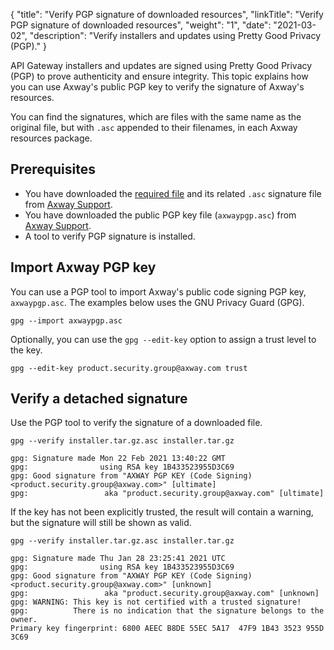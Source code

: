 {
"title": "Verify PGP signature of downloaded resources",
  "linkTitle": "Verify PGP signature of downloaded resources",
  "weight": "1",
  "date": "2021-03-02",
  "description": "Verify installers and updates using Pretty Good Privacy (PGP)."
}

API Gateway installers and updates are signed using Pretty Good Privacy (PGP) to prove authenticity and ensure integrity. This topic explains how you can use Axway's public PGP key to verify the signature of Axway's resources.

You can find the signatures, which are files with the same name as the original file, but with `.asc` appended to their filenames, in each Axway resources package.

## Prerequisites

* You have downloaded the [required file](/docs/apim_installation/apigtw_install/installation/#prerequisites) and its related `.asc` signature file from [Axway Support](https://support.axway.com).
* You have downloaded the public PGP key file (`axwaypgp.asc`) from [Axway Support](https://support.axway.com).
* A tool to verify PGP signature is installed.

## Import Axway PGP key

You can use a PGP tool to import Axway's public code signing PGP key, `axwaypgp.asc`. The examples below uses the GNU Privacy Guard (GPG).

```
gpg --import axwaypgp.asc
```

Optionally, you can use the `gpg --edit-key` option to assign a trust level to the key.

```
gpg --edit-key product.security.group@axway.com trust
```

## Verify a detached signature

Use the PGP tool to verify the signature of a downloaded file.

```
gpg --verify installer.tar.gz.asc installer.tar.gz

gpg: Signature made Mon 22 Feb 2021 13:40:22 GMT
gpg:                using RSA key 1B433523955D3C69
gpg: Good signature from "AXWAY PGP KEY (Code Signing) <product.security.group@axway.com>" [ultimate]
gpg:                 aka "product.security.group@axway.com" [ultimate]
```

If the key has not been explicitly trusted, the result will contain a warning, but the signature will still be shown as valid.

```
gpg --verify installer.tar.gz.asc installer.tar.gz
 
gpg: Signature made Thu Jan 28 23:25:41 2021 UTC
gpg:                using RSA key 1B433523955D3C69
gpg: Good signature from "AXWAY PGP KEY (Code Signing) <product.security.group@axway.com>" [unknown]
gpg:                 aka "product.security.group@axway.com" [unknown]
gpg: WARNING: This key is not certified with a trusted signature!
gpg:          There is no indication that the signature belongs to the owner.
Primary key fingerprint: 6800 AEEC B8DE 55EC 5A17  47F9 1B43 3523 955D 3C69
```
